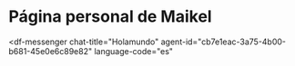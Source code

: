 # Página personal de Maikel
<script src="https://www.gstatic.com/dialogflow-console/fast/messenger/bootstrap.js?v=1"></script>
<df-messenger
  chat-title="Holamundo"
  agent-id="cb7e1eac-3a75-4b00-b681-45e0e6c89e82"
  language-code="es"
></df-messenger>


